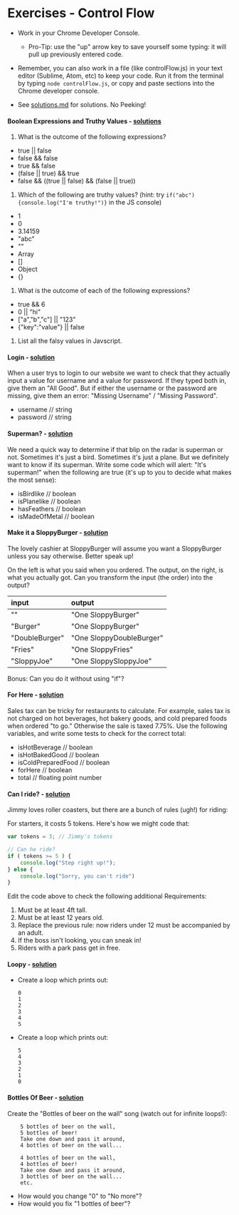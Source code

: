 # Exercises - Control Flow

- Work in your Chrome Developer Console.  
    * Pro-Tip: use the "up" arrow key to save yourself some typing: it will pull up previously entered code.
- Remember, you can also work in a file (like controlFlow.js) in your text editor (Sublime, Atom, etc) to keep your code.  Run it from the terminal by typing `node controlFlow.js`, or copy and paste sections into the Chrome developer console.

- See [solutions.md](solutions.md) for solutions. No Peeking!


#### Boolean Expressions and Truthy Values - [solutions](solutions.md)

1. What is the outcome of the following expressions?

  * true || false
  * false && false
  * true && false
  * (false || true) && true
  * false && ((true || false) && (false || true))

1. Which of the following are truthy values? (hint: try `if("abc"){console.log("I'm truthy!")}` in the JS console)
  * 1
  * 0
  * 3.14159
  * "abc"
  * ""
  * Array
  * []
  * Object
  * {}

1. What is the outcome of each of the following expressions?
  *  true && 6
  *  0 || "hi"
  *  ["a","b","c"] || "123"
  *  {"key":"value"} || false

1. List all the falsy values in Javscript.

#### Login - [solution](solutions.md)
When a user trys to login to our website we want to check that they actually input a value for username and a value for password. If they typed both in, give them an "All Good". But if either the username or the password are missing, give them an error: "Missing Username" / "Missing Password".
* username // string
* password // string


#### Superman? - [solution](solutions.md)
We need a quick way to determine if that blip on the radar is superman or not. Sometimes it's just a bird. Sometimes it's just a plane. But we definitely want to know if its superman. Write some code which will alert: "It's superman!" when the following are true (it's up to you to decide what makes the most sense):
* isBirdlike // boolean
* isPlanelike // boolean
* hasFeathers // boolean
* isMadeOfMetal // boolean


#### Make it a SloppyBurger - [solution](solutions.md)
The lovely cashier at SloppyBurger will assume you want a SloppyBurger unless you say otherwise. Better speak up!

On the left is what you said when you ordered. The output, on the right, is what you actually got. Can you transform the input (the order) into the output?

| input | output |
|:--------------|:--------------|
| "" | "One SloppyBurger" |
"Burger" | "One SloppyBurger" |
"DoubleBurger" | "One SloppyDoubleBurger" |
"Fries" | "One SloppyFries" |
"SloppyJoe" | "One SloppySloppyJoe" |

Bonus: Can you do it without using "if"?



#### For Here - [solution](solutions.md)
Sales tax can be tricky for restaurants to calculate. For example, sales tax is not charged on hot beverages, hot bakery goods, and cold prepared foods when ordered "to go." Otherwise the sale is taxed 7.75%. Use the following variables, and write some tests to check for the correct total:
* isHotBeverage // boolean
* isHotBakedGood // boolean
* isColdPreparedFood // boolean
* forHere // boolean
* total // floating point number


#### Can I ride? - [solution](solutions.md)
Jimmy loves roller coasters, but there are a bunch of rules (ugh!) for riding:

For starters, it costs 5 tokens. Here's how we might code that:

```js
var tokens = 3; // Jimmy's tokens

// Can he ride?
if ( tokens >= 5 ) {
    console.log("Step right up!");
} else {
    console.log("Sorry, you can't ride")
}
```
Edit the code above to check the following additional Requirements:

1. Must be at least 4ft tall.
2. Must be at least 12 years old.
3. Replace the previous rule: now riders under 12 must be accompanied by an adult.
4. If the boss isn't looking, you can sneak in!
5. Riders with a park pass get in free.


#### Loopy - [solution](solutions.md)
* Create a loop which prints out:

    ```
    0
    1
    2
    3
    4
    5
    ```
* Create a loop which prints out:

    ```
    5
    4
    3
    2
    1
    0
    ```



#### Bottles Of Beer - [solution](solutions.md)
Create the "Bottles of beer on the wall" song (watch out for infinite loops!):
```
    5 bottles of beer on the wall,
    5 bottles of beer!
    Take one down and pass it around,
    4 bottles of beer on the wall...
    
    4 bottles of beer on the wall,
    4 bottles of beer!
    Take one down and pass it around,
    3 bottles of beer on the wall...
    etc.
```

* How would you change "0" to "No more"?
* How would you fix "1 bottles of beer"?
